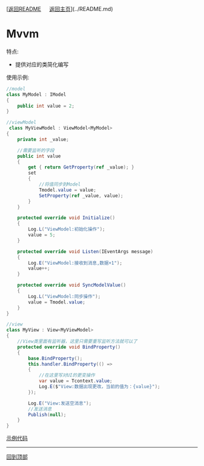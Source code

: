[[返回README](../README.md) &emsp; [返回主页](https://github.com/OnClick9927/IFramework)](../README.md)

# Mvvm
特点:
* 提供对应的类简化编写

使用示例:
``` csharp
//model
class MyModel : IModel
{
    public int value = 2;
}

//viewModel
 class MyViewModel : ViewModel<MyModel>
{
    private int _value;

    //需要监听的字段
    public int value
    {
        get { return GetProperty(ref _value); }
        set
        {
            //将值同步到Model
            Tmodel.value = value;
            SetProperty(ref _value, value);
        }
    }

    protected override void Initialize()
    {
        Log.L("ViewModel:初始化操作");
        value = 5;
    }

    protected override void Listen(IEventArgs message)
    {
        Log.E("ViewModel:接收到消息,数据+1");
        value++;
    }

    protected override void SyncModelValue()
    {
        Log.L("ViewModel:同步操作");
        value = Tmodel.value;
    }
}

//view
class MyView : View<MyViewModel>
{
    //View类里面有监听器，这里只需要重写监听方法就可以了
    protected override void BindProperty()
    {
        base.BindProperty();
        this.handler.BindProperty(() =>
        {
            //在这里写对UI的更变操作
            var value = Tcontext.value;
            Log.E($"View:数据出现更改，当前的值为：{value}");
        });

        Log.E("View:发送空消息");
        //发送消息
        Publish(null);
    }
}

```
[示例代码](https://github.com/OnClick9927/IFramework_CS/blob/master/Framework/Example/Examples/MvvmTest.cs)

---
[回到顶部](#)